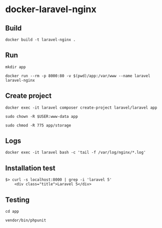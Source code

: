 # docker-laravel-nginx

## Build

    docker build -t laravel-nginx .

## Run

    mkdir app

    docker run --rm -p 8000:80 -v $(pwd)/app:/var/www --name laravel laravel-nginx

## Create project

    docker exec -it laravel composer create-project laravel/laravel app

    sudo chown -R $USER:www-data app

    sudo chmod -R 775 app/storage

## Logs

    docker exec -it laravel bash -c 'tail -f /var/log/nginx/*.log'

## Installation test

    $> curl -s localhost:8000 | grep -i 'laravel 5'
        <div class="title">Laravel 5</div>

## Testing

    cd app

    vendor/bin/phpunit
